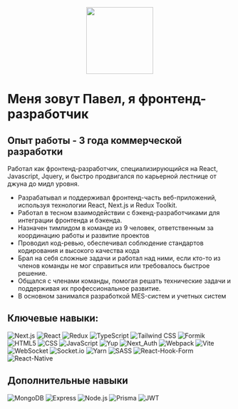 <p align="center">
      <img
        src="https://storage.yandexcloud.net/thrnrhhl/pepa_v_ahue.gif"
        width="150"
        height="150"
        style="margin: 0 auto"
      />
    </p>

# Меня зовут Павел, я фронтенд-разработчик

## Опыт работы - 3 года коммерческой разработки

Работал как фронтенд-разработчик, специализирующийся на React, Javascript, Jquery, и быстро продвигался по карьерной лестнице от джуна до мидл уровня.
- Разрабатывал и поддерживал фронтенд-часть веб-приложений, используя технологии React, Next.js и Redux Toolkit.
- Работал в тесном взаимодействии с бэкенд-разработчиками для интеграции фронтенда и бэкенда.
- Назначен тимлидом в команде из 9 человек, ответственным за координацию работы и развитие проектов
- Проводил код-ревью, обеспечивал соблюдение стандартов кодирования и высокого качества кода
- Брал на себя сложные задачи и работал над ними, если кто-то из членов команды не мог справиться или требовалось быстрое решение.
- Общался с членами команды, помогая решать технические задачи и поддерживая их профессиональное развитие.
- В основном занимался разработкой MES-систем и учетных систем


## Ключевые навыки:
![Next.js](https://img.shields.io/badge/Next.js-%23000000.svg?&style=for-the-badge&logo=next.js&logoColor=white)
![React](https://img.shields.io/badge/React-%2300bfff.svg?&style=for-the-badge&logo=react&logoColor=white)
![Redux](https://img.shields.io/badge/Redux-%23764abc.svg?&style=for-the-badge&logo=redux&logoColor=white)
![TypeScript](https://img.shields.io/badge/TypeScript-%23007ACC.svg?&style=for-the-badge&logo=typescript&logoColor=white)
![Tailwind CSS](https://img.shields.io/badge/Tailwind%20CSS-%231a202c.svg?&style=for-the-badge&logo=tailwind-css&logoColor=white)
![Formik](https://img.shields.io/badge/Yup-%23172B4D.svg?&style=for-the-badge&logo=yup&logoColor=white)
![HTML5](https://img.shields.io/badge/HTML-%23E34F26.svg?&style=for-the-badge&logo=html5&logoColor=white)
![CSS](https://img.shields.io/badge/CSS-%231572B6.svg?&style=for-the-badge&logo=css3&logoColor=white)
![JavaScript](https://img.shields.io/badge/JavaScript-%23F7DF1E.svg?&style=for-the-badge&logo=javascript&logoColor=black)
![Yup](https://img.shields.io/badge/Yup-%23172B4D.svg?&style=for-the-badge&logo=yup&logoColor=white)
![Next_Auth](https://img.shields.io/badge/Next_Auth-%23172B4D.svg?&style=for-the-badge&logo=yup&logoColor=white)
![Webpack](https://img.shields.io/badge/webpack-%238DD6F9.svg?style=for-the-badge&logo=webpack&logoColor=black)
![Vite](https://img.shields.io/badge/vite-%23646CFF.svg?style=for-the-badge&logo=vite&logoColor=white)
![WebSocket](https://img.shields.io/badge/WebSocket-%23172B4D.svg?&style=for-the-badge&logo=yup&logoColor=white)
![Socket.io](https://img.shields.io/badge/Socket.io-black?style=for-the-badge&logo=socket.io&badgeColor=010101)
![Yarn](https://img.shields.io/badge/yarn-%232C8EBB.svg?style=for-the-badge&logo=yarn&logoColor=white)
![SASS](https://img.shields.io/badge/SASS-hotpink.svg?style=for-the-badge&logo=SASS&logoColor=white)
![React-Hook-Form](https://img.shields.io/badge/React%20Hook%20Form-%23EC5990.svg?style=for-the-badge&logo=reacthookform&logoColor=white)
![React-Native](https://img.shields.io/badge/react_native-%2320232a.svg?style=for-the-badge&logo=react&logoColor=%2361DAFB)

## Дополнительные навыки
![MongoDB](https://img.shields.io/badge/MongoDB-%234ea94b.svg?&style=for-the-badge&logo=mongodb&logoColor=white)
![Express](https://img.shields.io/badge/Express-%23000000.svg?&style=for-the-badge&logo=express&logoColor=white)
![Node.js](https://img.shields.io/badge/Node.js-%23339933.svg?&style=for-the-badge&logo=node.js&logoColor=white)
![Prisma](https://img.shields.io/badge/Prisma-3982CE?style=for-the-badge&logo=Prisma&logoColor=white)
![JWT](https://img.shields.io/badge/JWT-black?style=for-the-badge&logo=JSON%20web%20tokens)
